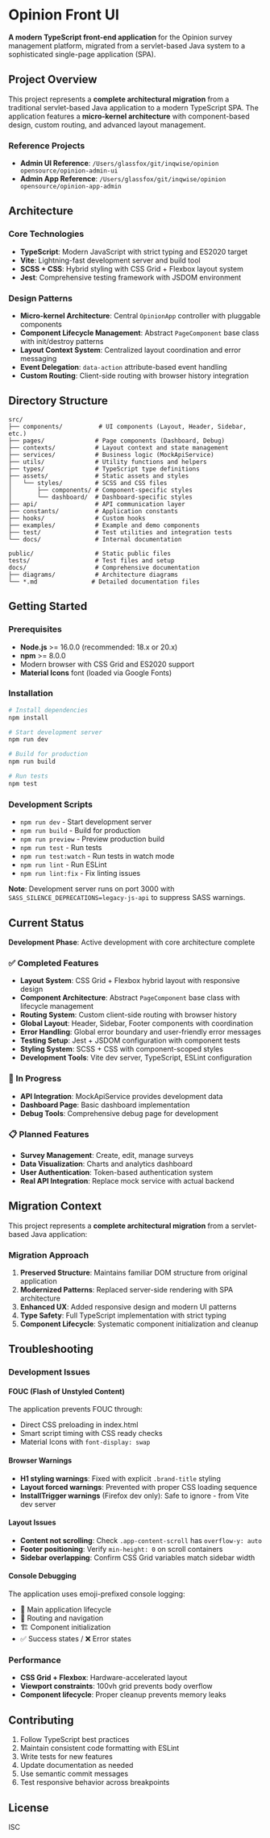 # Opinion Front UI

**A modern TypeScript front-end application** for the Opinion survey management platform, migrated from a servlet-based Java system to a sophisticated single-page application (SPA).

## Project Overview

This project represents a **complete architectural migration** from a traditional servlet-based Java application to a modern TypeScript SPA. The application features a **micro-kernel architecture** with component-based design, custom routing, and advanced layout management.

### Reference Projects

- **Admin UI Reference**: `/Users/glassfox/git/inqwise/opinion opensource/opinion-admin-ui`
- **Admin App Reference**: `/Users/glassfox/git/inqwise/opinion opensource/opinion-app-admin`

## Architecture

### Core Technologies
- **TypeScript**: Modern JavaScript with strict typing and ES2020 target
- **Vite**: Lightning-fast development server and build tool
- **SCSS + CSS**: Hybrid styling with CSS Grid + Flexbox layout system
- **Jest**: Comprehensive testing framework with JSDOM environment

### Design Patterns
- **Micro-kernel Architecture**: Central `OpinionApp` controller with pluggable components
- **Component Lifecycle Management**: Abstract `PageComponent` base class with init/destroy patterns
- **Layout Context System**: Centralized layout coordination and error messaging
- **Event Delegation**: `data-action` attribute-based event handling
- **Custom Routing**: Client-side routing with browser history integration

## Directory Structure

```
src/
├── components/          # UI components (Layout, Header, Sidebar, etc.)
├── pages/              # Page components (Dashboard, Debug)
├── contexts/           # Layout context and state management
├── services/           # Business logic (MockApiService)
├── utils/              # Utility functions and helpers
├── types/              # TypeScript type definitions
├── assets/             # Static assets and styles
│   └── styles/         # SCSS and CSS files
│       ├── components/ # Component-specific styles
│       └── dashboard/  # Dashboard-specific styles
├── api/                # API communication layer
├── constants/          # Application constants
├── hooks/              # Custom hooks
├── examples/           # Example and demo components
├── test/               # Test utilities and integration tests
└── docs/               # Internal documentation

public/                 # Static public files
tests/                  # Test files and setup
docs/                   # Comprehensive documentation
├── diagrams/           # Architecture diagrams
└── *.md               # Detailed documentation files
```

## Getting Started

### Prerequisites

- **Node.js** >= 16.0.0 (recommended: 18.x or 20.x)
- **npm** >= 8.0.0
- Modern browser with CSS Grid and ES2020 support
- **Material Icons** font (loaded via Google Fonts)

### Installation

```bash
# Install dependencies
npm install

# Start development server
npm run dev

# Build for production
npm run build

# Run tests
npm test
```

### Development Scripts

- `npm run dev` - Start development server
- `npm run build` - Build for production
- `npm run preview` - Preview production build
- `npm run test` - Run tests
- `npm run test:watch` - Run tests in watch mode
- `npm run lint` - Run ESLint
- `npm run lint:fix` - Fix linting issues

**Note**: Development server runs on port 3000 with `SASS_SILENCE_DEPRECATIONS=legacy-js-api` to suppress SASS warnings.

## Current Status

**Development Phase**: Active development with core architecture complete

### ✅ Completed Features
- **Layout System**: CSS Grid + Flexbox hybrid layout with responsive design
- **Component Architecture**: Abstract `PageComponent` base class with lifecycle management
- **Routing System**: Custom client-side routing with browser history
- **Global Layout**: Header, Sidebar, Footer components with coordination
- **Error Handling**: Global error boundary and user-friendly error messages
- **Testing Setup**: Jest + JSDOM configuration with component tests
- **Styling System**: SCSS + CSS with component-scoped styles
- **Development Tools**: Vite dev server, TypeScript, ESLint configuration

### 🚧 In Progress
- **API Integration**: MockApiService provides development data
- **Dashboard Page**: Basic dashboard implementation
- **Debug Tools**: Comprehensive debug page for development

### 📋 Planned Features
- **Survey Management**: Create, edit, manage surveys
- **Data Visualization**: Charts and analytics dashboard
- **User Authentication**: Token-based authentication system
- **Real API Integration**: Replace mock service with actual backend

## Migration Context

This project represents a **complete architectural migration** from a servlet-based Java application:

### Migration Approach
1. **Preserved Structure**: Maintains familiar DOM structure from original application
2. **Modernized Patterns**: Replaced server-side rendering with SPA architecture
3. **Enhanced UX**: Added responsive design and modern UI patterns
4. **Type Safety**: Full TypeScript implementation with strict typing
5. **Component Lifecycle**: Systematic component initialization and cleanup

## Troubleshooting

### Development Issues

#### **FOUC (Flash of Unstyled Content)**
The application prevents FOUC through:
- Direct CSS preloading in index.html
- Smart script timing with CSS ready checks
- Material Icons with `font-display: swap`

#### **Browser Warnings**
- **H1 styling warnings**: Fixed with explicit `.brand-title` styling
- **Layout forced warnings**: Prevented with proper CSS loading sequence
- **InstallTrigger warnings** (Firefox dev only): Safe to ignore - from Vite dev server

#### **Layout Issues**
- **Content not scrolling**: Check `.app-content-scroll` has `overflow-y: auto`
- **Footer positioning**: Verify `min-height: 0` on scroll containers
- **Sidebar overlapping**: Confirm CSS Grid variables match sidebar width

#### **Console Debugging**
The application uses emoji-prefixed console logging:
- 🚀 Main application lifecycle
- 🎯 Routing and navigation
- 🏗️ Component initialization
- ✅ Success states / ❌ Error states

### Performance
- **CSS Grid + Flexbox**: Hardware-accelerated layout
- **Viewport constraints**: 100vh grid prevents body overflow
- **Component lifecycle**: Proper cleanup prevents memory leaks

## Contributing

1. Follow TypeScript best practices
2. Maintain consistent code formatting with ESLint
3. Write tests for new features
4. Update documentation as needed
5. Use semantic commit messages
6. Test responsive behavior across breakpoints

## License

ISC
